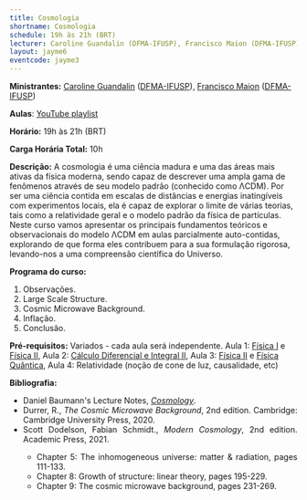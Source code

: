 ```yaml
---
title: Cosmologia
shortname: Cosmologia
schedule: 19h às 21h (BRT)
lecturer: Caroline Guandalin (DFMA-IFUSP), Francisco Maion (DFMA-IFUSP)
layout: jayme6
eventcode: jayme3
---
```


**Ministrantes:** [Caroline Guandalin](http://lattes.cnpq.br/8046594106198115) ([DFMA-IFUSP](http://portal.if.usp.br/fma/pt-br/in%C3%ADcio-departamento-de-f%C3%ADsica-matem%C3%A1tica)), [Francisco Maion](http://lattes.cnpq.br/2700312947001086) ([DFMA-IFUSP](http://portal.if.usp.br/fma/pt-br/in%C3%ADcio-departamento-de-f%C3%ADsica-matem%C3%A1tica))

**Aulas**: <a href="https://www.youtube.com/playlist?list=PLUtepDnpw2tPCaw0fwX7bxJLarh9-oD5e">YouTube playlist</a>

**Horário:** 19h às 21h (BRT)

**Carga Horária Total:** 10h

**Descrição:** A cosmologia é uma ciência madura e uma das áreas mais ativas da física moderna, sendo capaz de descrever uma ampla gama de fenômenos através de seu modelo padrão (conhecido como ΛCDM). Por ser uma ciência contida em escalas de distâncias e energias inatingíveis com experimentos locais, ela é capaz de explorar o limite de várias teorias, tais como a relatividade geral e o modelo padrão da física de partículas. Neste curso vamos apresentar os principais fundamentos teóricos e observacionais do modelo ΛCDM em aulas parcialmente auto-contidas, explorando de que forma eles contribuem para a sua formulação rigorosa, levando-nos a uma compreensão científica do Universo. 

**Programa do curso:**
<div style="text-align: justify">
 <ol>
  <li>Observações.</li>
  <li>Large Scale Structure.</li>
  <li>Cosmic Microwave Background.</li>
  <li>Inflação.</li>
  <li>Conclusão.</li>
 </ol>
</div>

**Pré-requisitos:**  Variados - cada aula será independente. Aula 1: [Física I](https://uspdigital.usp.br/jupiterweb/obterDisciplina?nomdis=&sgldis=4302111) e [Física II](https://uspdigital.usp.br/jupiterweb/obterDisciplina?nomdis=&sgldis=4302112), Aula 2: [Cálculo Diferencial e Integral II](https://uspdigital.usp.br/jupiterweb/obterDisciplina?nomdis=&sgldis=MAT0121), Aula 3: [Física II](https://uspdigital.usp.br/jupiterweb/obterDisciplina?nomdis=&sgldis=4302112) e [Física Quântica](https://uspdigital.usp.br/jupiterweb/obterDisciplina?nomdis=&sgldis=4302311), Aula 4: Relatividade (noção de cone de luz, causalidade, etc)

**Bibliografia:**


<div style="text-align: justify">
 <ul>
  <li>Daniel Baumann's Lecture Notes, <a href="https://www.dropbox.com/s/9y9bj9lzu2h0od9/LecturesNotesV2.pdf?dl=0"><i>Cosmology</i></a>. </li>
   <li> Durrer, R., <i>The Cosmic Microwave Background</i>, 2nd edition. Cambridge: Cambridge University Press, 2020.</li>
   <li> Scott Dodelson, Fabian Schmidt., <i>Modern Cosmology</i>, 2nd edition. Academic Press, 2021. </li>
  <ul>
   <li> Chapter 5: The inhomogeneous universe: matter & radiation, pages 111-133. </li>
   <li> Chapter 8: Growth of structure: linear theory, pages 195-229. </li>
   <li> Chapter 9: The cosmic microwave background, pages 231-269. </li>
  </ul>
 </ul>
</div>

